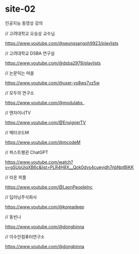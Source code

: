 # site-02

인공지능 동영상 강의

// 고려대학교 오승상 교수님

https://www.youtube.com/@seungsangoh9923/playlists

// 고려대학교 DSBA 연구실

https://www.youtube.com/@dsba2979/playlists

// 논문익는 마을

https://www.youtube.com/@user-ys8ws7vz5w

// 모두의 연구소

https://www.youtube.com/@modulabs_

// 엔자이너TV

https://www.youtube.com/@EnsignerTV

// 메타코드M

https://www.youtube.com/@mcodeM

// 퍼스트팽귄 ChatGPT

https://www.youtube.com/watch?v=gSUpUiqXB6c&list=PLR4H8X__Qok0dvs4cueyjdh7nbNptBjKK


// 라온 피플

https://www.youtube.com/@LaonPeopleInc

// 딥러닝주식회사

https://www.youtube.com/@koreadeep

// 동빈나

https://www.youtube.com/@dongbinna

// 이수안컴퓨터연구소

https://www.youtube.com/@dongbinna
